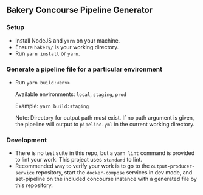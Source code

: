 ## Bakery Concourse Pipeline Generator

### Setup
- Install NodeJS and `yarn` on your machine.
- Ensure `bakery/` is your working directory.
- Run `yarn install` or `yarn`.

### Generate a pipeline file for a particular environment
- Run `yarn build:<env>`

  Available environments: `local`, `staging`, `prod`

  Example: `yarn build:staging`

  Note: Directory for output path must exist. If no path argument is given, the pipeline will output to `pipeline.yml` in the current working directory.

### Development
- There is no test suite in this repo, but a `yarn lint` command is provided to lint your work. This project uses `standard` to lint.
- Recommended way to verify your work is to go to the `output-producer-service` repository, start the `docker-compose` services in dev mode, and set-pipeline on the included concourse instance with a generated file by this repository.